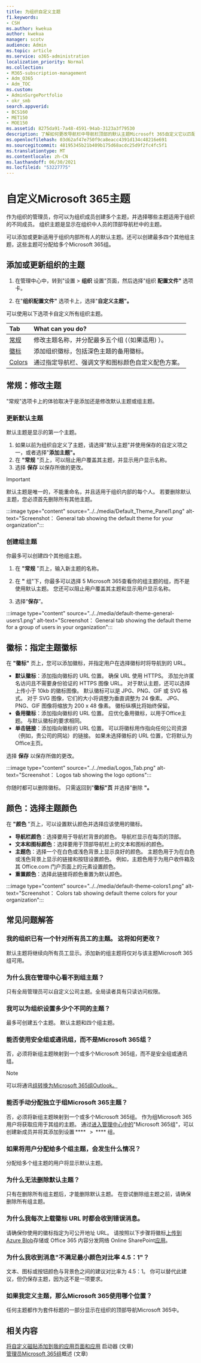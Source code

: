 ```yaml
---
title: 为组织自定义主题
f1.keywords:
- CSH
ms.author: kwekua
author: kwekua
manager: scotv
audience: Admin
ms.topic: article
ms.service: o365-administration
localization_priority: Normal
ms.collection:
- M365-subscription-management
- Adm_O365
- Adm_TOC
ms.custom:
- AdminSurgePortfolio
- okr_smb
search.appverid:
- BCS160
- MET150
- MOE150
ms.assetid: 8275da91-7a48-4591-94ab-3123a3f79530
description: 了解如何更改导航栏中导航栏顶部的默认主题Microsoft 365自定义它以匹配公司徽标或颜色。
ms.openlocfilehash: 03d62af47e750f9ca8eacc4391d134c48216e691
ms.sourcegitcommit: 48195345b21b409b175d68acdc25d9f2fc4fc5f1
ms.translationtype: MT
ms.contentlocale: zh-CN
ms.lasthandoff: 06/30/2021
ms.locfileid: "53227775"
---
```

# <a name="customize-the-microsoft-365-theme-for-your-organization"></a>自定义Microsoft 365主题

作为组织的管理员，你可以为组织成员创建多个主题，并选择哪些主题适用于组织的不同成员。 组织主题是显示在组织中人员的顶部导航栏中的主题。

可以添加或更新适用于组织内部所有人的默认主题。还可以创建最多四个其他组主题，这些主题可分配给多个Microsoft 365组。
  
## <a name="add-or-update-your-organizations-theme"></a>添加或更新组织的主题

1. 在管理中心中，转到"设置 \> **组织** 设置"页面，然后选择"组织 **配置文件"** 选项卡。

2. 在"**组织配置文件"** 选项卡上，选择"**自定义主题"。**

可以使用以下选项卡自定义所有组织主题。

|**Tab**|**What can you do?**|
|:-----|:-----|
|[常规](#general-modify-a-theme) <br/> |修改主题名称，并分配最多五个组 (（如果适用) ）。  <br/> |
|[徽标](#logos-specify-your-theme-logos) <br/> |添加组织徽标，包括深色主题的备用徽标。  <br/> |
|[Colors](#colors-choose-theme-colors) <br/> |通过指定导航栏、强调文字和图标颜色自定义配色方案。 <br/> |

## <a name="general-modify-a-theme"></a>常规：修改主题

"常规"选项卡上的体验取决于是添加还是修改默认主题或组主题。

### <a name="update-the-default-theme"></a>更新默认主题

默认主题是显示的第一个主题。  

1. 如果以前为组织自定义了主题，请选择"默认主题"并使用保存的自定义项之一，或者选择"**添加主题"。**
2. 在 **"常规** "页上，可以阻止用户覆盖其主题，并显示用户显示名称。
3. 选择 **保存** 以保存所做的更改。  

> [!IMPORTANT]
> 默认主题是唯一的，不能重命名，并且适用于组织内部的每个人。 若要删除默认主题，您必须首先删除所有其他主题。

:::image type="content" source="../../media/Default_Theme_Panel1.png" alt-text="Screenshot： General tab showing the default theme for your organization":::

### <a name="create-a-group-theme"></a>创建组主题

你最多可以创建四个其他组主题。

1. 在 **"常规** "页上，输入新主题的名称。

2. 在 **"** 组"下，你最多可以选择 5 Microsoft 365查看你的组主题的组，而不是使用默认主题。 您还可以阻止用户覆盖其主题和显示用户显示名称。

3. 选择“**保存**”。

:::image type="content" source="../../media/default-theme-general-users1.png" alt-text="Screenshot： General tab showing the default theme for a group of users in your organization":::

## <a name="logos-specify-your-theme-logos"></a>徽标：指定主题徽标

在 **"徽标"** 页上，您可以添加徽标，并指定用户在选择徽标时将导航到的 URL。

- **默认徽标**：添加指向徽标的 URL 位置。 确保 URL 使用 HTTPS。 添加允许匿名访问且不需要身份验证的 HTTPS 图像 URL。 对于默认主题，还可以选择上传小于 10kb 的徽标图像。 默认徽标可以是 JPG、PNG、GIF 或 SVG 格式。 对于 SVG 图像，它们的大小将调整为垂直调整为 24 像素。 JPG、PNG、GIF 图像将缩放为 200 x 48 像素。 徽标纵横比将始终保留。
- **备用徽标**：添加指向徽标的 URL 位置。 应优化备用徽标，以用于Office主题。 与默认徽标的要求相同。
- **单击链接**：添加指向徽标的 URL 位置。 可以将徽标用作指向任何公司资源（例如，贵公司的网站）的链接。 如果未选择徽标的 URL 位置，它将默认为Office主页。

选择 **保存** 以保存所做的更改。

:::image type="content" source="../../media/Logos_Tab.png" alt-text="Screenshot： Logos tab showing the logo options":::

你随时都可以删除徽标。 只需返回到"**徽标"页** 并选择"删除 **"。**
  
## <a name="colors-choose-theme-colors"></a>颜色：选择主题颜色

在 **"颜色** "页上，可以设置默认颜色并选择应该使用的徽标。

- **导航栏颜色**：选择要用于导航栏背景的颜色。 导航栏显示在每页的顶部。
- **文本和图标颜色**：选择要用于顶部导航栏上的文本和图标的颜色。
- **主题色**：选择一个在白色或浅色背景上显示良好的颜色。 主题色用于为在白色或浅色背景上显示的链接和按钮设置颜色。 例如，主题色用于为用户收件箱及其 Office.com 门户页面上的元素设置颜色。
- **重置颜色**：选择此链接将颜色重置为默认颜色。

:::image type="content" source="../../media/default-theme-colors1.png" alt-text="Screenshot： Colors tab showing default theme colors for your organization":::

## <a name="frequently-asked-questions"></a>常见问题解答

### <a name="my-organization-already-has-a-theme-for-all-employees-how-will-this-change"></a>我的组织已有一个针对所有员工的主题。 这将如何更改？

默认主题将继续向所有员工显示。添加新的组主题将仅对与该主题Microsoft 365组可用。

### <a name="whydont-isee-group-themes-in-the-admin-center"></a>为什么我在管理中心看不到组主题？

只有全局管理员可以自定义公司主题。全局读者具有只读访问权限。

### <a name="how-many-different-themes-can-i-set-up-for-my-organization"></a>我可以为组织设置多少个不同的主题？  

最多可创建五个主题。 默认主题和四个组主题。  

### <a name="can-i-use-security-groups-or-distribution-groups-instead-of-microsoft-365-groups"></a>能否使用安全组或通讯组，而不是Microsoft 365组？

否，必须将新组主题映射到一个或多个Microsoft 365组，而不是安全组或通讯组。

> [!NOTE]
> 可以将通讯[组转换为Microsoft 365组Outlook。](../manage/upgrade-distribution-lists.md)

### <a name="can-imanually-assign-a-theme-independent-ofmicrosoft-365-groups"></a>能否手动分配独立于组Microsoft 365主题？  

否，必须将新组主题映射到一个或多个Microsoft 365组。 作为组Microsoft 365用户将获取应用于其组的主题。 通过[进入管理中心中的](../create-groups/create-groups.md)"Microsoft 365组"，可以创建新成员并将其添加到设置 ****   >  **** 组。

### <a name="what-happens-if-a-user-is-assigned-to-multiple-group-themes"></a>如果将用户分配给多个组主题，会发生什么情况？  

分配给多个组主题的用户将显示默认主题。  

### <a name="why-cant-i-delete-the-default-theme"></a>为什么无法删除默认主题？  

只有在删除所有组主题后，才能删除默认主题。 在尝试删除组主题之前，请确保删除所有组主题。

### <a name="why-am-i-receiving-an-error-message-every-time-i-uploadalogo-url"></a>为什么我每次上载徽标 URL 时都会收到错误消息。  

请确保你使用的徽标指定为可公开地址 URL。 请按照以下步骤将徽标[上传到 Azure Blob](/azure/storage/blobs/storage-upload-process-images?tabs=dotnet)存储或 Office 365 内容分发网络 Online SharePoint[应用](../../enterprise/use-microsoft-365-cdn-with-spo.md)。

### <a name="why-am-i-receiving-themessagedoesnt-meet-minimum-color-contrast-ratio-of-451"></a>为什么我收到消息"不满足最小颜色对比率 4.5：1"？

文本、图标或按钮颜色与背景色之间的建议对比率为 4.5：1。 你可以替代此建议，但仍保存主题，因为这不是一项要求。

### <a name="if-i-define-a-theme-which-places-in-microsoft-365-will-this-be-used"></a>如果我定义主题，那么Microsoft 365使用哪个位置？

任何主题都作为套件标题的一部分显示在组织的顶部导航Microsoft 365中。  
  
## <a name="related-content"></a>相关内容

[将自定义磁贴添加到我的应用页面和应用](../manage/customize-the-app-launcher.md) 启动器 (文章) \
[管理员Microsoft 365组](../create-groups/office-365-groups.md)概述 (文章) 
